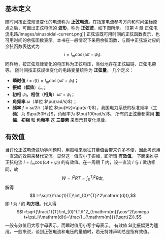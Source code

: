 ## 基本定义
随时间按正弦规律变化的电流称为 **正弦电流**。在指定电流参考方向和时间坐标原点之后，可画出正弦电流的 **波形**，称为 **正弦波**，如下图所示。
![[第 4 章 正弦电流电路/images/sinusoidal-current.png]]
正弦波既可用时间的正弦函数表示，也可用时间的余弦函数表示。本书在一般情况下采用余弦函数，与图中正弦波对应的余弦函数表达式为$$i=I _{\mathrm{m}}\cos(\omega t+\psi_i).$$同样地，按正弦规律变化的电压称为正弦电压，类似地存在正弦磁链、正弦电荷等。
随时间按正弦规律变化的电路变量统称为 **正弦量**。
几个定义：
- **瞬时值** $i=i(t)=I _{\mathrm{m}}\cos(\omega t+\psi_i)$；
- **振幅**（**幅值**）$I _{\mathrm{m}}$；
- **初相** $\psi_i$，**相位**（**相角**）$\omega t+\psi_i$；
- **角频率** $\omega$（单位 $\pu{rad/s}$）；
- **频率** $f=\omega/2\pi$（单位 $\pu{Hz}=\pu{s-1}$），我国电力系统的标准频率（**工频**）为 $\pu{50Hz}$，角频率为 $\pu{100rad/s}$。
所有的正弦量都需用 **振幅**、**初相** 和 **角频率** 这 **三要素** 来表示其变化规律。
## 有效值
当讨论正弦电流做功等问题时，用振幅来表征其量值会带来许多不便，因此考虑用一直流的效果来替代交流。显然这一值应小于振幅，即所谓 **有效值**。
下面来推导正弦电流 $i=I _{\mathrm{m}}\cos(\omega t+\psi_i)$ 的有效值。在一周期 $T$ 内，设一直流 $I$ 与 $i$ 做功相同，故 $$ W=I^2RT=\int_{0}^{T}i^2R \mathrm{d}t,$$解得 $$ I=\sqrt{\frac{1}{T}\int_{0}^{T}i^2\mathrm{d}t},$$即 $I$ 为 $i$ 的 **均方根**。代入得 $$I=\sqrt{\frac{1}{T}\int_{0}^{T}I^2_{\mathrm{m}}\cos^2(\omega t+\psi_i)\mathrm{d}t}=\frac{I _{\mathrm{m}}}{\sqrt{2}}.$$一般有效值用大写字母表示，而瞬时值用小写字母表示。
有效值 $I比振幅更为适用。一般来说，谈到正弦电流和电压的量值时，若无特殊声明总是指有效值。
## 
